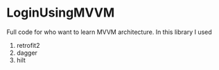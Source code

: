 # LoginUsingMVVM
Full code for who want to learn MVVM architecture.
In this library I used 
1) retrofit2
2) dagger
3) hilt
